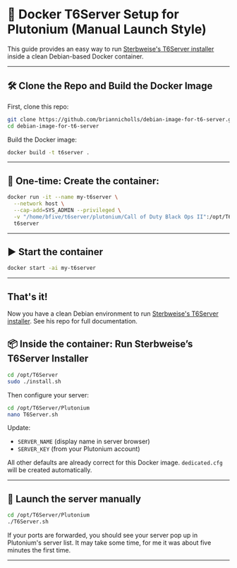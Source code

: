 # 🐧 Docker T6Server Setup for Plutonium (Manual Launch Style)

This guide provides an easy way to run [Sterbweise's T6Server installer](https://github.com/Sterbweise/T6Server) inside a clean Debian-based Docker container.


---

## 🛠️ Clone the Repo and Build the Docker Image

First, clone this repo:

```bash
git clone https://github.com/briannicholls/debian-image-for-t6-server.git
cd debian-image-for-t6-server
```

Build the Docker image:

```bash
docker build -t t6server .
```

---

## 🧱 One-time: Create the container:

```bash
docker run -it --name my-t6server \
  --network host \
  --cap-add=SYS_ADMIN --privileged \
  -v "/home/bfive/t6server/plutonium/Call of Duty Black Ops II":/opt/T6Server/Game \
  t6server
```

---

## ▶️ Start the container

```bash
docker start -ai my-t6server
```

---

## That's it!

Now you have a clean Debian environment to run [Sterbweise's T6Server installer](https://github.com/Sterbweise/T6Server). See his repo for full documentation.

## 📦 Inside the container: Run Sterbweise’s T6Server Installer

```bash
cd /opt/T6Server
sudo ./install.sh
```

Then configure your server:

```bash
cd /opt/T6Server/Plutonium
nano T6Server.sh
```

Update:
- `SERVER_NAME` (display name in server browser)
- `SERVER_KEY` (from your Plutonium account)

All other defaults are already correct for this Docker image. `dedicated.cfg` will be created automatically.

---

## 🚀 Launch the server manually

```bash
cd /opt/T6Server/Plutonium
./T6Server.sh
```

If your ports are forwarded, you should see your server pop up in Plutonium's server list. It may take some time, for me it was about five minutes the first time.

---
